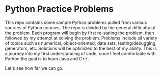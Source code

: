 # Python Practice Problems

This repo contains some sample Python problems pulled from various sources of Python courses.
The repo is divided by the general difficulty of the problem. Each program will begin by first re-stating the problem, then followed by my attempt at solving the problem.
Problems include all variety of topics such as numerical, object-oriented, data sets, testing/debugging, generators, etc.
Solutions will be optimized to the best of my ability.
This is a journey into my first understanding of code, once I feel comfortable with Python the goal is to learn Java and C++.

Let's see how far we can go.